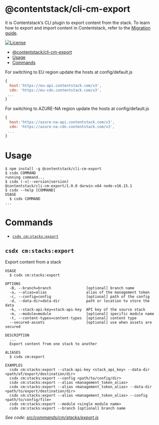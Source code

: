 # @contentstack/cli-cm-export

It is Contentstack’s CLI plugin to export content from the stack. To learn how to export and import content in Contentstack, refer to the [Migration guide](https://www.contentstack.com/docs/developers/cli/migration/).

[![License](https://img.shields.io/npm/l/@contentstack/cli)](https://github.com/contentstack/cli/blob/main/LICENSE)

<!-- toc -->
* [@contentstack/cli-cm-export](#contentstackcli-cm-export)
* [Usage](#usage)
* [Commands](#commands)
<!-- tocstop -->

For switching to EU region update the hosts at config/default.js

```js
{
  host:'https://eu-api.contentstack.com/v3',
  cdn: 'https://eu-cdn.contentstack.com/v3',
 ...
}
```

For switching to AZURE-NA region update the hosts at config/default.js

```js
{
  host:'https://azure-na-api.contentstack.com/v3',
  cdn: 'https://azure-na-cdn.contentstack.com/v3',
 ...
}
```

# Usage

<!-- usage -->
```sh-session
$ npm install -g @contentstack/cli-cm-export
$ csdx COMMAND
running command...
$ csdx (-v|--version|version)
@contentstack/cli-cm-export/1.0.0 darwin-x64 node-v16.15.1
$ csdx --help [COMMAND]
USAGE
  $ csdx COMMAND
...
```
<!-- usagestop -->

# Commands

<!-- commands -->
* [`csdx cm:stacks:export`](#csdx-cmstacksexport)

## `csdx cm:stacks:export`

Export content from a stack

```
USAGE
  $ csdx cm:stacks:export

OPTIONS
  -B, --branch=branch                [optional] branch name
  -a, --alias=alias                  alias of the management token
  -c, --config=config                [optional] path of the config
  -d, --data-dir=data-dir            path or location to store the data
  -k, --stack-api-key=stack-api-key  API key of the source stack
  -m, --module=module                [optional] specific module name
  -t, --content-types=content-types  [optional] content type
  --secured-assets                   [optional] use when assets are secured

DESCRIPTION
  ...
  Export content from one stack to another

ALIASES
  $ csdx cm:export

EXAMPLES
  csdx cm:stacks:export --stack-api-key <stack_api_key> --data-dir <path/of/export/destination/dir>
  csdx cm:stacks:export --config <path/to/config/dir>
  csdx cm:stacks:export --alias <management_token_alias>
  csdx cm:stacks:export --alias <management_token_alias> --data-dir <path/to/export/destination/dir>
  csdx cm:stacks:export --alias <management_token_alias> --config <path/to/config/file>
  csdx cm:stacks:export --module <single module name>
  csdx cm:stacks:export --branch [optional] branch name
```

_See code: [src/commands/cm/stacks/export.js](https://github.com/contentstack/cli/blob/v1.0.0/packages/contentstack-export/src/commands/cm/stacks/export.js)_
<!-- commandsstop -->
